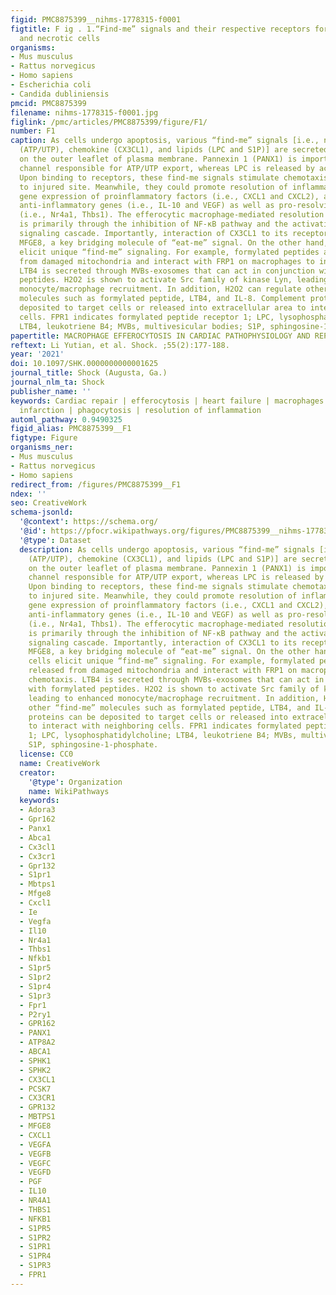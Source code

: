 ```yaml
---
figid: PMC8875399__nihms-1778315-f0001
figtitle: F ig . 1.“Find-me” signals and their respective receptors for apoptotic
  and necrotic cells
organisms:
- Mus musculus
- Rattus norvegicus
- Homo sapiens
- Escherichia coli
- Candida dubliniensis
pmcid: PMC8875399
filename: nihms-1778315-f0001.jpg
figlink: /pmc/articles/PMC8875399/figure/F1/
number: F1
caption: As cells undergo apoptosis, various “find-me” signals [i.e., nucleotides
  (ATP/UTP), chemokine (CX3CL1), and lipids (LPC and S1P)] are secreted or exposed
  on the outer leaflet of plasma membrane. Pannexin 1 (PANX1) is important membrane
  channel responsible for ATP/UTP export, whereas LPC is released by activated ABCA1.
  Upon binding to receptors, these find-me signals stimulate chemotaxis of macrophages
  to injured site. Meanwhile, they could promote resolution of inflammation by suppressing
  gene expression of proinflammatory factors (i.e., CXCL1 and CXCL2), and upregulating
  anti-inflammatory genes (i.e., IL-10 and VEGF) as well as pro-resolving mediators
  (i.e., Nr4a1, Thbs1). The efferocytic macrophage-mediated resolution of inflammation
  is primarily through the inhibition of NF-κB pathway and the activation of PPARγ
  signaling cascade. Importantly, interaction of CX3CL1 to its receptor also promotes
  MFGE8, a key bridging molecule of “eat-me” signal. On the other hand, necrotic cells
  elicit unique “find-me” signaling. For example, formylated peptides are released
  from damaged mitochondria and interact with FRP1 on macrophages to increase chemotaxis.
  LTB4 is secreted through MVBs-exosomes that can act in conjunction with formylated
  peptides. H2O2 is shown to activate Src family of kinase Lyn, leading to enhanced
  monocyte/macrophage recruitment. In addition, H2O2 can regulate other “find-me”
  molecules such as formylated peptide, LTB4, and IL-8. Complement proteins can be
  deposited to target cells or released into extracellular area to interact with neighboring
  cells. FPR1 indicates formylated peptide receptor 1; LPC, lysophosphatidylcholine;
  LTB4, leukotriene B4; MVBs, multivesicular bodies; S1P, sphingosine-1-phosphate.
papertitle: MACROPHAGE EFFEROCYTOSIS IN CARDIAC PATHOPHYSIOLOGY AND REPAIR.
reftext: Li Yutian, et al. Shock. ;55(2):177-188.
year: '2021'
doi: 10.1097/SHK.0000000000001625
journal_title: Shock (Augusta, Ga.)
journal_nlm_ta: Shock
publisher_name: ''
keywords: Cardiac repair | efferocytosis | heart failure | macrophages | myocardial
  infarction | phagocytosis | resolution of inflammation
automl_pathway: 0.9490325
figid_alias: PMC8875399__F1
figtype: Figure
organisms_ner:
- Mus musculus
- Rattus norvegicus
- Homo sapiens
redirect_from: /figures/PMC8875399__F1
ndex: ''
seo: CreativeWork
schema-jsonld:
  '@context': https://schema.org/
  '@id': https://pfocr.wikipathways.org/figures/PMC8875399__nihms-1778315-f0001.html
  '@type': Dataset
  description: As cells undergo apoptosis, various “find-me” signals [i.e., nucleotides
    (ATP/UTP), chemokine (CX3CL1), and lipids (LPC and S1P)] are secreted or exposed
    on the outer leaflet of plasma membrane. Pannexin 1 (PANX1) is important membrane
    channel responsible for ATP/UTP export, whereas LPC is released by activated ABCA1.
    Upon binding to receptors, these find-me signals stimulate chemotaxis of macrophages
    to injured site. Meanwhile, they could promote resolution of inflammation by suppressing
    gene expression of proinflammatory factors (i.e., CXCL1 and CXCL2), and upregulating
    anti-inflammatory genes (i.e., IL-10 and VEGF) as well as pro-resolving mediators
    (i.e., Nr4a1, Thbs1). The efferocytic macrophage-mediated resolution of inflammation
    is primarily through the inhibition of NF-κB pathway and the activation of PPARγ
    signaling cascade. Importantly, interaction of CX3CL1 to its receptor also promotes
    MFGE8, a key bridging molecule of “eat-me” signal. On the other hand, necrotic
    cells elicit unique “find-me” signaling. For example, formylated peptides are
    released from damaged mitochondria and interact with FRP1 on macrophages to increase
    chemotaxis. LTB4 is secreted through MVBs-exosomes that can act in conjunction
    with formylated peptides. H2O2 is shown to activate Src family of kinase Lyn,
    leading to enhanced monocyte/macrophage recruitment. In addition, H2O2 can regulate
    other “find-me” molecules such as formylated peptide, LTB4, and IL-8. Complement
    proteins can be deposited to target cells or released into extracellular area
    to interact with neighboring cells. FPR1 indicates formylated peptide receptor
    1; LPC, lysophosphatidylcholine; LTB4, leukotriene B4; MVBs, multivesicular bodies;
    S1P, sphingosine-1-phosphate.
  license: CC0
  name: CreativeWork
  creator:
    '@type': Organization
    name: WikiPathways
  keywords:
  - Adora3
  - Gpr162
  - Panx1
  - Abca1
  - Cx3cl1
  - Cx3cr1
  - Gpr132
  - S1pr1
  - Mbtps1
  - Mfge8
  - Cxcl1
  - Ie
  - Vegfa
  - Il10
  - Nr4a1
  - Thbs1
  - Nfkb1
  - S1pr5
  - S1pr2
  - S1pr4
  - S1pr3
  - Fpr1
  - P2ry1
  - GPR162
  - PANX1
  - ATP8A2
  - ABCA1
  - SPHK1
  - SPHK2
  - CX3CL1
  - PCSK7
  - CX3CR1
  - GPR132
  - MBTPS1
  - MFGE8
  - CXCL1
  - VEGFA
  - VEGFB
  - VEGFC
  - VEGFD
  - PGF
  - IL10
  - NR4A1
  - THBS1
  - NFKB1
  - S1PR5
  - S1PR2
  - S1PR1
  - S1PR4
  - S1PR3
  - FPR1
---
```

